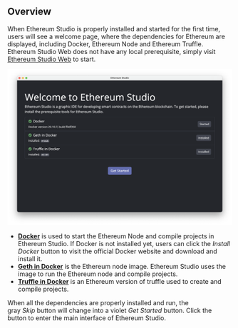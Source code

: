 ## Overview


When Ethereum Studio is properly installed and started for the first time, users will see a welcome page, where the dependencies for Ethereum are displayed, including Docker, Ethereum Node and Ethereum Truffle. Ethereum Studio Web does not have any local prerequisite, simply visit [Ethereum Studio Web](https://eth.ide.black) to start.

![overview-1](overview-1.png)

- **[Docker](https://www.docker.com/)** is used to start the Ethereum Node and compile projects in Ethereum Studio. If Docker is not installed yet, users can click the *Install Docker* button to visit the official Docker website and download and install it.
- **[Geth in Docker](https://github.com/ethereum/go-ethereum)** is the Ethereum node image. Ethereum Studio uses the image to run the Ethereum node and compile projects.
- **[Truffle in Docker](https://github.com/trufflesuite/truffle)** is an Ethereum version of truffle used to create and compile projects.

When all the dependencies are properly installed and run, the gray *Skip* button will change into a violet *Get Started* button. Click the button to enter the main interface of Ethereum Studio.

